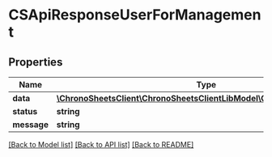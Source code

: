# CSApiResponseUserForManagement

## Properties
Name | Type | Description | Notes
------------ | ------------- | ------------- | -------------
**data** | [**\ChronoSheetsClient\ChronoSheetsClientLibModel\CSUserForManagement**](CSUserForManagement.md) |  | [optional] 
**status** | **string** |  | [optional] 
**message** | **string** |  | [optional] 

[[Back to Model list]](../README.md#documentation-for-models) [[Back to API list]](../README.md#documentation-for-api-endpoints) [[Back to README]](../README.md)


